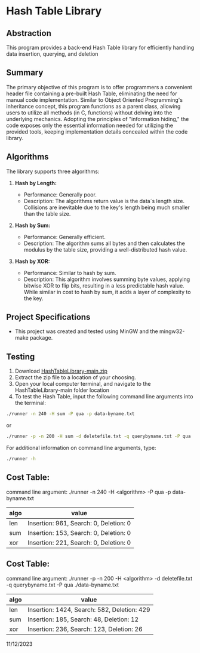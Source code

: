 # Hash Table Library

## Abstraction

This program provides a back-end Hash Table library for efficiently handling data insertion, querying, and deletion

## Summary

The primary objective of this program is to offer programmers a convenient header file containing a pre-built Hash Table, eliminating the need for manual code implementation. Similar to Object Oriented Programming's inheritance concept, this program functions as a parent class, allowing users to utilize all methods (in C, functions) without delving into the underlying mechanics. Adopting the principles of "information hiding," the code exposes only the essential information needed for utilizing the provided tools, keeping implementation details concealed within the code library.

## Algorithms

The library supports three algorithms:

1. **Hash by Length:**
   - Performance: Generally poor.
   - Description: The algorithms return value is the data´s length size. Collisions are inevitable due to the      key's length being much smaller than the table size.

2. **Hash by Sum:**
   - Performance: Generally efficient.
   - Description: The algorithm sums all bytes and then calculates the modulus by the table size, providing a well-distributed hash value.

3. **Hash by XOR:**
   - Performance: Similar to hash by sum.
   - Description: This algorithm involves summing byte values, applying bitwise XOR to flip bits, resulting in a less predictable hash value. While similar in cost to hash by sum, it adds a layer of complexity to the key.

## Project Specifications

- This project was created and tested using MinGW and the mingw32-make package.

## Testing

1. Download [HashTableLibrary-main.zip](https://github.com/pharpala/HashTableLibrary/archive/main.zip)
2. Extract the zip file to a location of your choosing.
3. Open your local computer terminal, and navigate to the HashTableLibrary-main folder location
4. To test the Hash Table, input the following command line arguments into the terminal:

```bash
./runner -n 240 -H sum -P qua -p data-byname.txt
```

or

```bash
./runner -p -n 200 -H sum -d deletefile.txt -q querybyname.txt -P qua ./data-byname.txt
```

For additional information on command line arguments, type:
```bash
./runner -h
```

## Cost Table: 
command line argument: ./runner -n 240 -H &lt;algorithm&gt; -P qua -p  data-byname.txt

| algo  | value        |
|-------|--------------|
| len   | Insertion: 961, Search: 0, Deletion: 0 |
| sum   | Insertion: 153, Search: 0, Deletion: 0 |
| xor   | Insertion: 221, Search: 0, Deletion: 0 |


## Cost Table: 
command line argument: ./runner -p -n 200 -H &lt;algorithm&gt; -d deletefile.txt -q querybyname.txt -P qua ./data-byname.txt

| algo  | value                            |
|-------|----------------------------------|
| len   | Insertion: 1424, Search: 582, Deletion: 429 |
| sum   | Insertion: 185, Search: 48, Deletion: 12   |
| xor   | Insertion: 236, Search: 123, Deletion: 26  |

11/12/2023
